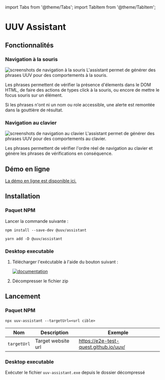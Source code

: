 import Tabs from '@theme/Tabs';
import TabItem from '@theme/TabItem';

# UUV Assistant

## Fonctionnalités

### Navigation à la souris
![screenshots de navigation à la souris](@site/static/img/assistant/mouse.gif)
L'assistant permet de générer des phrases UUV pour des comportements à la souris.

Les phrases permettent de vérifier la présence d'élements dans le DOM HTML, de faire des actions de types click à la souris, ou encore de mettre le focus souris sur un élément.

Si les phrases n'ont ni un nom ou role accessible, une alerte est remontée dans la gouttière de résultat.

### Navigation au clavier
![screenshots de navigation au clavier](@site/static/img/assistant/keyboard.gif)
L'assistant permet de générer des phrases UUV pour des comportements au clavier.

Les phrases permettent de vérifier l'ordre réel de navigation au clavier et génère les phrases de vérifications en conséquence.

## Démo en ligne

<a href="https://uuv-assistant.vercel.app/">
    La démo en ligne est disponible ici.
</a>

## Installation
### Paquet NPM
Lancer la commande suivante :

<Tabs>
<TabItem value="npm" label="Npm">

```shell
npm install --save-dev @uuv/assistant
```

</TabItem>
<TabItem value="Yarn" label="Yarn">

```shell
yarn add -D @uuv/assistant
```

</TabItem>
</Tabs>

### Desktop executable
1. Télécharger l'exécutable à l'aide du bouton suivant :

   <a href="https://github.com/e2e-test-quest/uuv/releases/latest/download/uuv-assistant-win32-x64.zip"><img src="https://img.shields.io/badge/Télécharger_uuv--assistant_desktop-black?&style=for-the-badge&logo=github&logoColor=white" alt="documentation"/></a>
2. Décompresser le fichier zip

## Lancement
### Paquet NPM
```shell
npx uuv-assistant --targetUrl=<url cible>
```

| Nom                  | Description                                                                                                   | Exemple                               |
|----------------------|---------------------------------------------------------------------------------------------------------------|---------------------------------------|
| `targetUrl`          | Target website url                                                                                            | https://e2e-test-quest.github.io/uuv/ |

### Desktop executable
Exécuter le fichier `uuv-assistant.exe` depuis le dossier décompressé


